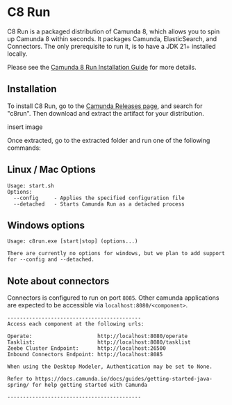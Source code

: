
# C8 Run

C8 Run is a packaged distribution of Camunda 8, which allows you to spin up Camunda 8 within seconds. It packages Camunda, ElasticSearch, and Connectors. The only prerequisite to run it, is to have a JDK 21+ installed locally.

Please see the [Camunda 8 Run Installation Guide](https://docs.camunda.io/docs/next/self-managed/setup/deploy/local/c8run/) for more details.

## Installation

To install C8 Run, go to the [Camunda Releases page](https://github.com/camunda/camunda/releases), and search for "c8run". Then download and extract the artifact for your distribution.

insert image

Once extracted, go to the extracted folder and run one of the following commands:


## Linux / Mac Options

```
Usage: start.sh
Options:
  --config     - Applies the specified configuration file
  --detached   - Starts Camunda Run as a detached process
```

## Windows options

```
Usage: c8run.exe [start|stop] (options...)

There are currently no options for windows, but we plan to add support for --config and --detached.
```

## Note about connectors

Connectors is configured to run on port `8085`. Other camunda applications are expected to be accessible via `localhost:8080/<component>`.

```
-------------------------------------------
Access each component at the following urls:

Operate:                     http://localhost:8080/operate
Tasklist:                    http://localhost:8080/tasklist
Zeebe Cluster Endpoint:      http://localhost:26500
Inbound Connectors Endpoint: http://localhost:8085

When using the Desktop Modeler, Authentication may be set to None.

Refer to https://docs.camunda.io/docs/guides/getting-started-java-spring/ for help getting started with Camunda

-------------------------------------------
```
